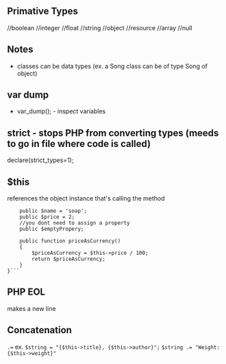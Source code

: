 ## Primative Types

//boolean
//integer
//float
//string
//object
//resource
//array
//null

## Notes

- classes can be data types (ex. a Song class can be of type Song of object)

## var dump

- var_dump(); - inspect variables

## strict - stops PHP from converting types (meeds to go in file where code is called)

declare(strict_types=1);

## $this

references the object instance that's calling the method

````class Product {
    public $name = 'soap';
    public $price = 2;
    //you dont need to assign a property
    public $emptyPropery;

    public function priceAsCurrency()
    {
        $priceAsCurrency = $this->price / 100;
        return $priceAsCurrency;
    }
}```

````

## PHP EOL

makes a new line

## Concatenation

`.=`
ex.
`$string = "{$this->title}, {$this->author}";`
`$string .= "Weight: {$this->weight}"`
